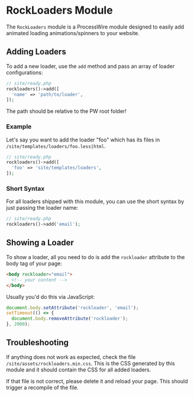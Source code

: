 # RockLoaders Module

The `RockLoaders` module is a ProcessWire module designed to easily add animated loading animations/spinners to your website.

## Adding Loaders

To add a new loader, use the `add` method and pass an array of loader configurations:

```php
// site/ready.php
rockloaders()->add([
  'name' => 'path/to/loader',
]);
```

The path should be relative to the PW root folder!

### Example

Let's say you want to add the loader "foo" which has its files in `/site/templates/loaders/foo.less|html`.

```php
// site/ready.php
rockloaders()->add([
  'foo' => 'site/templates/loaders',
]);
```

### Short Syntax

For all loaders shipped with this module, you can use the short syntax by just passing the loader name:

```php
// site/ready.php
rockloaders()->add('email');
```

## Showing a Loader

To show a loader, all you need to do is add the `rockloader` attribute to the body tag of your page:

```html
<body rockloader="email">
  <!-- your content -->
</body>
```

Usually you'd do this via JavaScript:

```js
document.body.setAttribute('rockloader', 'email');
setTimeout(() => {
  document.body.removeAttribute('rockloader');
}, 2000);
```

## Troubleshooting

If anything does not work as expected, check the file `/site/assets/rockloaders.min.css`. This is the CSS generated by this module and it should contain the CSS for all added loaders.

If that file is not correct, please delete it and reload your page. This should trigger a recompile of the file.

